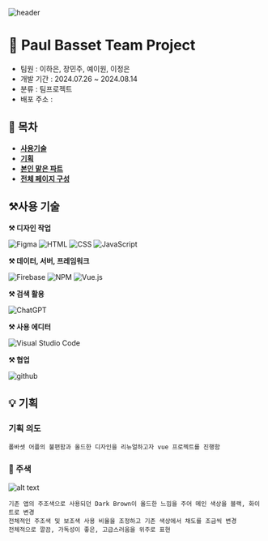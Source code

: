 ![header](https://capsule-render.vercel.app/api?type=waving&color=gradient&height=250&text=Paul%20Bassett%20&fontAlign=50)

# 👑 Paul Basset Team Project

  - 팀원 : 이하은, 장민주, 예이원, 이정은 
  - 개발 기간 : 2024.07.26 ~ 2024.08.14
  - 분류 : 팀프로젝트
  - 배포 주소 : 
  
  ## 📌 목차
<b>

- [사용기술](#⚒️사용-기술)
- [기획](#💡-기획)
- [본인 맡은 파트](#⚒️-본인-맡은-파트)
- [전체 페이지 구성](#📋-전체-페이지-구성)
  
</b>

## ⚒️사용 기술

**⚒️ 디자인 작업**

![Figma](https://img.shields.io/badge/figma-%23F24E1E.svg?style=for-the-badge&logo=figma&logoColor=white)
![HTML](https://img.shields.io/badge/HTML-ef6262?style=for-the-badge&logo=html5&logoColor=white) ![CSS](https://img.shields.io/badge/CSS-2B2A4C?&style=for-the-badge&logo=css3&logoColor=white) ![JavaScript](https://img.shields.io/badge/javascript-%23323330.svg?style=for-the-badge&logo=javascript&logoColor=%23F7DF1E)

**⚒️ 데이터, 서버, 프레임워크**

![Firebase](https://img.shields.io/badge/firebase-a08021?style=for-the-badge&logo=firebase&logoColor=ffcd34)
![NPM](https://img.shields.io/badge/NPM-%23CB3837.svg?style=for-the-badge&logo=npm&logoColor=white)
![Vue.js](https://img.shields.io/badge/vuejs-%2335495e.svg?style=for-the-badge&logo=vuedotjs&logoColor=%234FC08D)

**⚒️ 검색 활용**

![ChatGPT](https://img.shields.io/badge/chatGPT-74aa9c?style=for-the-badge&logo=openai&logoColor=white)

**⚒️ 사용 에디터**

![Visual Studio Code](https://img.shields.io/badge/Visual_Studio_Code-0078D4?style=for-the-badge&logo=visual%20studio%20code&logoColor=white) 

**⚒️ 협업**

![github](https://img.shields.io/badge/GitHub-100000?style=for-the-badge&logo=github&logoColor=white)



## 💡 기획

### 기획 의도 
    폴바셋 어플의 불편함과 올드한 디자인을 리뉴얼하고자 vue 프로젝트를 진행함

  
### 🍎 주색 
  ![alt text](<readmeimgfile/스크린샷 2024-08-14 오후 3.51.21.png>)

    기존 앱의 주조색으로 사용되던 Dark Brown이 올드한 느낌을 주어 메인 색상을 블랙, 화이트로 변경​
    전체적인 주조색 및 보조색 사용 비율을 조정하고 기존 색상에서 채도를 조금씩 변경​
    전체적으로 깔끔, 가독성이 좋은, 고급스러움을 위주로 표현

